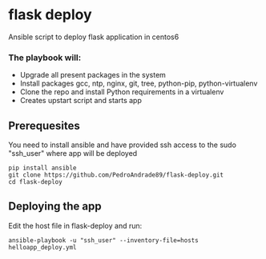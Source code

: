 # flask deploy

Ansible script to deploy flask application in centos6 

### The playbook will:

  - Upgrade all present packages in the system
  - Install packages gcc, ntp, nginx, git, tree, python-pip, python-virtualenv
  - Clone the repo and install Python requirements in a virtualenv
  - Creates upstart script and starts app

## Prerequesites

You need to install ansible and have provided ssh access to the sudo "ssh_user"  where app will be deployed

```
pip install ansible
git clone https://github.com/PedroAndrade89/flask-deploy.git
cd flask-deploy
```

## Deploying the app

Edit the host file in flask-deploy and run:
```
ansible-playbook -u "ssh_user" --inventory-file=hosts helloapp_deploy.yml
```

